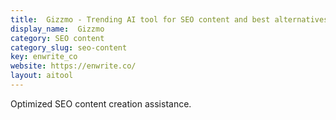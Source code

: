 ```yaml
---
title:  Gizzmo - Trending AI tool for SEO content and best alternatives
display_name:  Gizzmo
category: SEO content
category_slug: seo-content
key: enwrite_co
website: https://enwrite.co/
layout: aitool
---
```


Optimized SEO content creation assistance.
